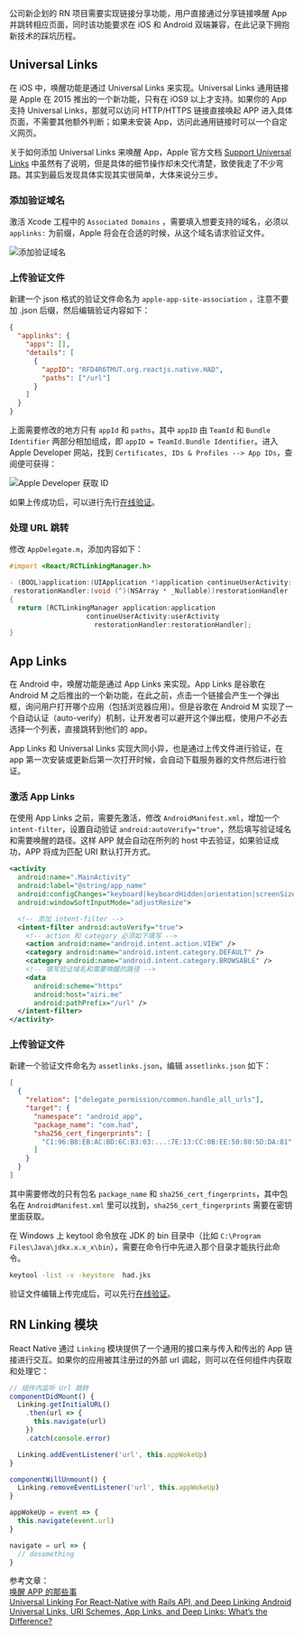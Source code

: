 [pixiv: 63986081]: # 'https://i.loli.net/2018/12/09/5c0cc1bf5191e.jpg'

公司新企划的 RN 项目需要实现链接分享功能，用户直接通过分享链接唤醒 App 并跳转相应页面，同时该功能要求在 iOS 和 Android 双端兼容，在此记录下拥抱新技术的踩坑历程。

## Universal Links

在 iOS 中，唤醒功能是通过 Universal Links 来实现。Universal Links 通用链接是 Apple 在 2015 推出的一个新功能，只有在 iOS9 以上才支持。如果你的 App
支持 Universal Links，那就可以访问 HTTP/HTTPS 链接直接唤起 APP 进入具体页面，不需要其他额外判断；如果未安装 App，访问此通用链接时可以一个自定义网页。

关于如何添加 Universal Links 来唤醒 App，Apple 官方文档 [Support Universal Links](//developer.apple.com/library/content/documentation/General/Conceptual/AppSearch/UniversalLinks.html) 中虽然有了说明，但是具体的细节操作却未交代清楚，致使我走了不少弯路。其实到最后发现具体实现其实很简单，大体来说分三步。

### 添加验证域名

激活 Xcode 工程中的 `Associated Domains` ，需要填入想要支持的域名，必须以 `applinks:` 为前缀，Apple 将会在合适的时候，从这个域名请求验证文件。

![添加验证域名](https://i.loli.net/2018/12/09/5c0cc59786779.jpg#full)

### 上传验证文件

新建一个 json 格式的验证文件命名为 `apple-app-site-association` ，注意不要加 .json 后缀，然后编辑验证内容如下：

```json
{
  "applinks": {
    "apps": [],
    "details": [
      {
        "appID": "RFD4R6TMUT.org.reactjs.native.HAD",
        "paths": ["/url"]
      }
    ]
  }
}
```

上面需要修改的地方只有 `appId` 和 `paths`，其中 `appID` 由 `TeamId` 和 `Bundle Identifier` 两部分相加组成，即 `appID = TeamId.Bundle Identifier`。进入 Apple Developer 网站，找到 `Certificates, IDs & Profiles --> App IDs`，查阅便可获得：

![Apple Developer 获取 ID](https://i.loli.net/2018/12/09/5c0cc596a71a5.png#full)

如果上传成功后，可以进行先行[在线验证](//branch.io/resources/aasa-validator/)。

### 处理 URL 跳转

修改 `AppDelegate.m`，添加内容如下：

```objectivec
#import <React/RCTLinkingManager.h>

- (BOOL)application:(UIApplication *)application continueUserActivity:(NSUserActivity *)userActivity
 restorationHandler:(void (^)(NSArray * _Nullable))restorationHandler
{
  return [RCTLinkingManager application:application
                   continueUserActivity:userActivity
                     restorationHandler:restorationHandler];
}
```

## App Links

在 Android 中，唤醒功能是通过 App Links 来实现。App Links 是谷歌在 Android M 之后推出的一个新功能，在此之前，点击一个链接会产生一个弹出框，询问用户打开哪个应用（包括浏览器应用）。但是谷歌在 Android M 实现了一个自动认证（auto-verify）机制，让开发者可以避开这个弹出框，使用户不必去选择一个列表，直接跳转到他们的 app。

App Links 和 Universal Links 实现大同小异，也是通过上传文件进行验证，在 app 第一次安装或更新后第一次打开时候，会自动下载服务器的文件然后进行验证。

### 激活 App Links

在使用 App Links 之前，需要先激活，修改 `AndroidManifest.xml`，增加一个 `intent-filter`，设置自动验证 `android:autoVerify="true"`，然后填写验证域名和需要唤醒的路径。这样 APP 就会自动在所列的 host 中去验证，如果验证成功，APP 将成为匹配 URI 默认打开方式。

```xml
<activity
  android:name=".MainActivity"
  android:label="@string/app_name"
  android:configChanges="keyboard|keyboardHidden|orientation|screenSize"
  android:windowSoftInputMode="adjustResize">

  <!-- 添加 intent-filter -->
  <intent-filter android:autoVerify="true">
    <!-- action 和 category 必须如下填写 -->
    <action android:name="android.intent.action.VIEW" />
    <category android:name="android.intent.category.DEFAULT" />
    <category android:name="android.intent.category.BROWSABLE" />
    <!-- 填写验证域名和需要唤醒的路径 -->
    <data
      android:scheme="https"
      android:host="airi.me"
      android:pathPrefix="/url" />
  </intent-filter>
</activity>
```

### 上传验证文件

新建一个验证文件命名为 `assetlinks.json`，编辑 `assetlinks.json` 如下：

```json
[
  {
    "relation": ["delegate_permission/common.handle_all_urls"],
    "target": {
      "namespace": "android_app",
      "package_name": "com.had",
      "sha256_cert_fingerprints": [
        "C1:96:B8:EB:AC:BD:6C:B3:03:...:7E:13:CC:0B:EE:50:80:5D:DA:81"
      ]
    }
  }
]
```

其中需要修改的只有包名 `package_name` 和 `sha256_cert_fingerprints`，其中包名在 `AndroidManifest.xml` 里可以找到，`sha256_cert_fingerprints` 需要在密钥里面获取。

在 Windows 上 keytool 命令放在 JDK 的 bin 目录中（比如 `C:\Program Files\Java\jdkx.x.x_x\bin`），需要在命令行中先进入那个目录才能执行此命令。

```bash
keytool -list -v -keystore  had.jks
```

验证文件编辑上传完成后，可以先行[在线验证](//digitalassetlinks.googleapis.com/v1/statements:list?source.web.site=//airi.me)。

## RN Linking 模块

React Native 通过 `Linking` 模块提供了一个通用的接口来与传入和传出的 App 链接进行交互。如果你的应用被其注册过的外部 url 调起，则可以在任何组件内获取和处理它：

```javascript
// 组件内监听 Url 跳转
componentDidMount() {
  Linking.getInitialURL()
    .then(url => {
      this.navigate(url)
    })
    .catch(console.error)

  Linking.addEventListener('url', this.appWokeUp)
}

componentWillUnmount() {
  Linking.removeEventListener('url', this.appWokeUp)
}

appWokeUp = event => {
  this.navigate(event.url)
}

navigate = url => {
  // dosomething
}
```

参考文章：  
[唤醒 APP 的那些事](//www.jianshu.com/p/862885bd8ea2)  
[Universal Linking For React-Native with Rails API, and Deep Linking Android](//github.com/parkerdan/React-Native-Rails-Universal-Linking)  
[Universal Links, URI Schemes, App Links, and Deep Links: What’s the Difference?](//blog.branch.io/universal-links-uri-schemes-app-links-and-deep-links-whats-the-difference)

